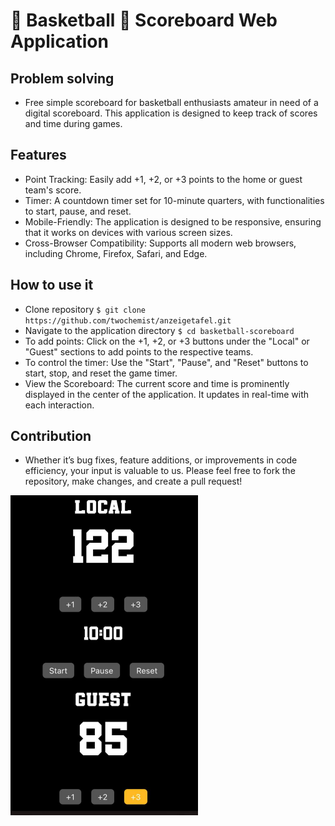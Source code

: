# 🏀 Basketball 🏀 Scoreboard Web Application

## Problem solving

- Free simple scoreboard for basketball enthusiasts amateur in need of a digital scoreboard. This application is designed to keep track of scores and time during games.

## Features

- Point Tracking: Easily add +1, +2, or +3 points to the home or guest team's score.
- Timer: A countdown timer set for 10-minute quarters, with functionalities to start, pause, and reset.
- Mobile-Friendly: The application is designed to be responsive, ensuring that it works on devices with various screen sizes.
- Cross-Browser Compatibility: Supports all modern web browsers, including Chrome, Firefox, Safari, and Edge.

## How to use it

- Clone repository ``` $ git clone https://github.com/twochemist/anzeigetafel.git ```
- Navigate to the application directory ``` $ cd basketball-scoreboard ```
- To add points: Click on the +1, +2, or +3 buttons under the "Local" or "Guest" sections to add points to the respective teams. 
- To control the timer: Use the "Start", "Pause", and "Reset" buttons to start, stop, and reset the game timer.
- View the Scoreboard: The current score and time is prominently displayed in the center of the application. It updates in real-time with each interaction.

## Contribution

- Whether it’s bug fixes, feature additions, or improvements in code efficiency, your input is valuable to us. Please feel free to fork the repository, make changes, and create a pull request!


<img src="https://github.com/twochemist/anzeigetafel/blob/main/photo_2024-01-05%2010.26.15.jpeg" alt="Basketball-Anzeigetafel" width="300"/>
